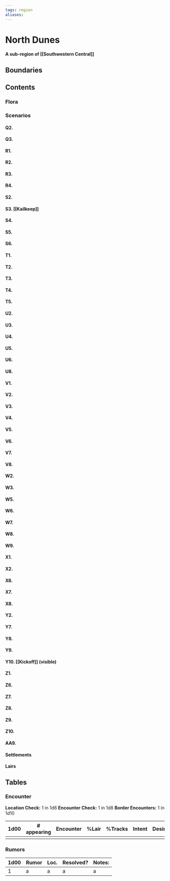 ```yaml
---
tags: region
aliases:
---
```

# North Dunes
#### A sub-region of [[Southwestern Central]]
## Boundaries
## Contents
### Flora
### Scenarios
#### Q2.
#### Q3.
#### R1.
#### R2.
#### R3.
#### R4.
#### S2.
#### S3. [[Kailkeep]]
#### S4.
#### S5.
#### S6.
#### T1.
#### T2.
#### T3.
#### T4.
#### T5.
#### U2.
#### U3.
#### U4.
#### U5.
#### U6.
#### U8.
#### V1.
#### V2.
#### V3.
#### V4.
#### V5.
#### V6.
#### V7.
#### V8.
#### W2.
#### W3.
#### W5.
#### W6.
#### W7.
#### W8.
#### W9.
#### X1.
#### X2.
#### X6.
#### X7.
#### X8.
#### Y2.
#### Y7.
#### Y8.
#### Y9.
#### Y10. [[Kickoff]] (visible)
#### Z1.
#### Z6.
#### Z7.
#### Z8.
#### Z9.
#### Z10.
#### AA9.
#### Settlements
#### Lairs

## Tables
### Encounter
**Location Check:** 1 in 1d6
**Encounter Check:** 1 in 1d8
**Border Encounters:** 1 in 1d10


| 1d00 | # appearing | Encounter | %Lair | %Tracks | Intent | Desire |
| ---- | ----------- | --------- | ----- | ------- | ------ | ------ |
|      |             |           |       |         |        |        |

### Rumors
| 1d00 | Rumor | Loc. | Resolved? | Notes: |
|------|-------|------|-----------|--------|
| 1    | a     | a    | a         | a      |